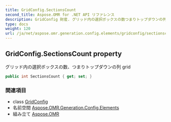 ```yaml
---
title: GridConfig.SectionsCount
second_title: Aspose.OMR for .NET API リファレンス
description: GridConfig 財産. グリッド内の選択ボックスの数つまりトップダウンの列 grid
type: docs
weight: 120
url: /ja/net/aspose.omr.generation.config.elements/gridconfig/sectionscount/
---
```

## GridConfig.SectionsCount property

グリッド内の選択ボックスの数、つまりトップダウンの列 grid

```csharp
public int SectionsCount { get; set; }
```

### 関連項目

* class [GridConfig](../)
* 名前空間 [Aspose.OMR.Generation.Config.Elements](../../gridconfig/)
* 組み立て [Aspose.OMR](../../../)


